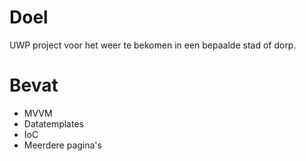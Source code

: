 # Doel

UWP project voor het weer te bekomen in een bepaalde stad of dorp.

# Bevat

* MVVM
* Datatemplates
* IoC
* Meerdere pagina's
